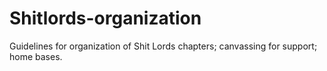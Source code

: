 # Shitlords-organization
Guidelines for organization of Shit Lords chapters; canvassing for support; home bases.
